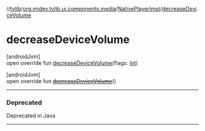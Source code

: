 //[tvlib](../../../index.md)/[org.mjdev.tvlib.ui.components.media](../index.md)/[NativePlayerImpl](index.md)/[decreaseDeviceVolume](decrease-device-volume.md)

# decreaseDeviceVolume

[androidJvm]\
open override fun [decreaseDeviceVolume](decrease-device-volume.md)(flags: [Int](https://kotlinlang.org/api/latest/jvm/stdlib/kotlin/-int/index.html))

[androidJvm]\
open override fun [~~decreaseDeviceVolume~~](decrease-device-volume.md)()

---

### Deprecated

Deprecated in Java

---
